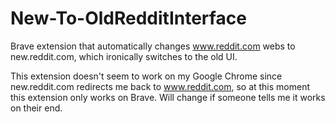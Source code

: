 # New-To-OldRedditInterface
Brave extension that automatically changes www.reddit.com webs to new.reddit.com, which ironically switches to the old UI.

This extension doesn't seem to work on my Google Chrome since new.reddit.com redirects me back to www.reddit.com, so at this moment this extension only works on Brave. Will change if someone tells me it works on their end.
